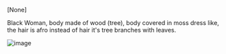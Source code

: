 \[None]

Black Woman, body made of wood (tree), body covered in moss dress like, the hair is afro instead of hair it's tree branches with leaves.

![image](https://github.com/Sabbkavelli/Heroes-Of-Andromeda/assets/76211745/d9c4e523-a211-4a29-bb35-b18f40e86f5a)
